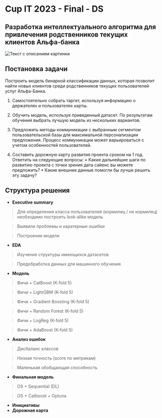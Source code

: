 # Cup IT 2023 - Final - DS
## Разработка интеллектуального алгоритма для привлечения родственников текущих клиентов Альфа-банка

![Текст с описанием картинки](https://alfabank.servicecdn.ru/site-upload/de/fd/187/1-Alfa_Karta-new-26042022.png)

## Постановка задачи
Построить модель бинарной классификации данных, которая позволит найти новых клиентов среди родственников текущих пользователей услуг Альфа-Банка.

1. Самостоятельно собрать таргет, используя информацию о держателях и пользователях карты.

2. Обучить модель, используя приведенный датасет. По результатам обучения выбрать лучшую модель из нескольких вариантов.

3. Предложить методы коммуникации с выбранным сегментом пользовательской базы для максимальной персонализации предложения. Процесс коммуникации может варьироваться с учетом особенностей пользователей.

4. Составить дорожную карту развития проекта сроком на 1 год. Ответить на следующие вопросы:
• Какие дальнейшие шаги по развитию проекта с точки зрения дата 
сайенс вы можете предложить? 
• Какие внешние данные помогли бы лучше решить эту задачу?

## Структура решения

- **Executive summary**
> Для определения класса пользователей (кормилец / не кормилец) необходимо построить look-alike модель

> Выявили проблемы и харатерные ошибки

> Построение модели 
- **EDA**
> Изучение структуры имеющихся датасетов

> Предобработка данных для машинного обучения
- **Модель**
> Фичи + CatBoost (K-fold 5)

> Фичи + LightGBM (K-fold 5)

> Фичи + Gradient Boosting (K-fold 5)

> Фичи + Random Forest (K-fold 5)

> Фичи + LogReg (K-fold 5)

> Фичи + AdaBoost (K-fold 5)
- **Анализ ошибок**
> Дисбаланс классов

> Низкая точность (score по метрикам)

> Маленькая обобщающая способность 
- **Финальная модель**
> OS + Sequential (DL)

> OS + Catboost + Optuna
- **Инициативы**
- **Дорожная карта**
